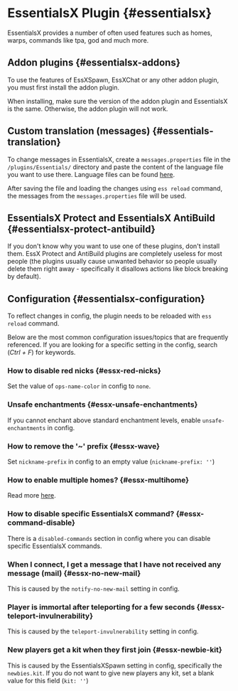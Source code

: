 # EssentialsX Plugin {#essentialsx}
EssentialsX provides a number of often used features such as homes, warps, commands like tpa, god and much more.

## Addon plugins {#essentialsx-addons}
To use the features of EssXSpawn, EssXChat or any other addon plugin, you must first install the addon plugin.

When installing, make sure the version of the addon plugin and EssentialsX is the same. Otherwise, the addon plugin will not work.

## Custom translation (messages) {#essentials-translation}
To change messages in EssentialsX, create a `messages.properties` file in the `/plugins/Essentials/` directory and paste the content of the language file you want to use there. Language files can be found [here](https://github.com/EssentialsX/Essentials/tree/2.x/Essentials/src/main/resources).

After saving the file and loading the changes using `ess reload` command, the messages from the `messages.properties` file will be used.

## EssentialsX Protect and EssentialsX AntiBuild {#essentialsx-protect-antibuild}
If you don't know why you want to use one of these plugins, don't install them. EssX Protect and AntiBuild plugins are completely useless for most people (the plugins usually cause unwanted behavior so people usually delete them right away - specifically it disallows actions like block breaking by default).

## Configuration {#essentialsx-configuration}
To reflect changes in config, the plugin needs to be reloaded with `ess reload` command.

Below are the most common configuration issues/topics that are frequently referenced. If you are looking for a specific setting in the config, search (*Ctrl + F*) for keywords.

### How to disable red nicks {#essx-red-nicks}
Set the value of `ops-name-color` in config to `none`.

### Unsafe enchantments {#essx-unsafe-enchantments}
If you cannot enchant above standard enchantment levels, enable `unsafe-enchantments` in config.

### How to remove the '~' prefix {#essx-wave}
Set `nickname-prefix` in config to an empty value (`nickname-prefix: ''`)

### How to enable multiple homes? {#essx-multihome}
Read more [here](https://wiki.ess3.net/wiki/Multihome).

### How to disable specific EssentialsX command? {#essx-command-disable}
There is a `disabled-commands` section in config where you can disable specific EssentialsX commands.

### When I connect, I get a message that I have not received any message (mail) {#essx-no-new-mail}
This is caused by the `notify-no-new-mail` setting in config.

### Player is immortal after teleporting for a few seconds {#essx-teleport-invulnerability}
This is caused by the `teleport-invulnerability` setting in config.

### New players get a kit when they first join {#essx-newbie-kit}
This is caused by the EssentialsXSpawn setting in config, specifically the `newbies.kit`. If you do not want to give new players any kit, set a blank value for this field (`kit: ''`)